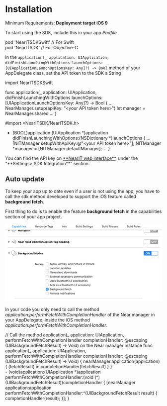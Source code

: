 # Installation #

Minimum Requirements: **Deployment target iOS 9**

To start using the SDK, include this in your app *Podfile*

<div class="code-swift">
pod 'NearITSDKSwift' // For Swift
</div>
<div class="code-objc">
pod 'NearITSDK' // For Objective-C
</div>
 
In the `application(_ application: UIApplication, didFinishLaunchingWithOptions launchOptions: [UIApplicationLaunchOptionsKey: Any]?) -> Bool` method of your AppDelegate class, set the API token to the SDK a String


<div class="code-swift">
import NearITSDKSwift

func application(_ application: UIApplication, didFinishLaunchingWithOptions launchOptions: [UIApplicationLaunchOptionsKey: Any]?) -> Bool {
	...
    NearManager.setup(apiKey: "&lt;your API token here&gt;")
	let manager = NearManager.shared
	...
}
</div>
<div class="code-objc">
#import &lt;NearITSDK/NearITSDK.h&gt;

- (BOOL)application:(UIApplication *)application didFinishLaunchingWithOptions:(NSDictionary *)launchOptions {
    ...
    [NITManager setupWithApiKey:@"&lt;your API token here&gt;"];
    NITManager *manager = [NITManager defaultManager];
    ...
}
</div>
You can find the API key on <a href="https://go.nearit.com/" target="_blank">**NearIT web interface**</a>, under the "**Settings> SDK Integration**" section.
<br>

## Auto update
To keep your app up to date even if a user is not using the app, you have to call the sdk method developed to support the iOS feature called **background fetch**.

First thing to do is to enable the feature **background fetch** in the capabilities section of your app project.

![capabilities](images/backgroundfetch_capabilities.png "")

In your code you only need to call the method *application:performFetchWithCompletionHandler* of the Near manager in your AppDelegate, inside the iOS method *application:performFetchWithCompletionHandler*.

<div class="code-swift">
// Call the method application(_ application: UIApplication, performFetchWithCompletionHandler completionHandler: @escaping (UIBackgroundFetchResult) -> Void) on the Near manager instance
func application(_ application: UIApplication, performFetchWithCompletionHandler completionHandler: @escaping (UIBackgroundFetchResult) -> Void) {
    nearManager.application(application) { (fetchResult) in
        completionHandler(fetchResult)
    }
}
</div>
<div class="code-objc">
- (void)application:(UIApplication *)application performFetchWithCompletionHandler:(void (^)(UIBackgroundFetchResult))completionHandler {
    [nearManager application:application performFetchWithCompletionHandler:^(UIBackgroundFetchResult result) {
        completionHandler(result);
    }];
}
</div>
